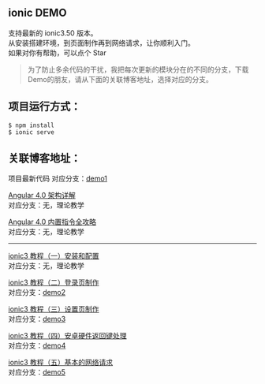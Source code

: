 ionic DEMO
---

支持最新的 ionic3.50 版本。  
从安装搭建环境，到页面制作再到网络请求，让你顺利入门。  
如果对你有帮助，可以点个 Star

>为了防止多余代码的干扰，我把每次更新的模块分在的不同的分支，下载Demo的朋友，请从下面的关联博客地址，选择对应的分支。

项目运行方式：
---

	$ npm install
	$ ionic serve

关联博客地址：
---

项目最新代码
对应分支：[demo1](https://github.com/2015lym/ionicDemo/tree/demo1)

[Angular 4.0 架构详解](http://www.jianshu.com/p/3c06260e6015)  
对应分支：无，理论教学

[Angular 4.0 内置指令全攻略](http://www.jianshu.com/p/4cc3a04ca83a)  
对应分支：无，理论教学

---

[ionic3 教程（一）安装和配置](http://www.jianshu.com/p/1baf40713c1c)   
对应分支：无，理论教学

[ionic3 教程（二）登录页制作](http://www.jianshu.com/p/0f024a62ba14)  
对应分支：[demo2](https://github.com/2015lym/ionic3Demo/tree/demo2)

[ionic3 教程（三）设置页制作](http://www.jianshu.com/p/7ea502ef2e49)  
对应分支：[demo3](https://github.com/2015lym/ionic3Demo/tree/demo3)

[ionic3 教程（四）安卓硬件返回键处理](http://www.jianshu.com/p/02f190059aaa)  
对应分支：[demo4](https://github.com/2015lym/ionic3Demo/tree/demo4)

[ionic3 教程（五）基本的网络请求](http://www.jianshu.com/p/3ad54d7d1077)  
对应分支：[demo5](https://github.com/2015lym/ionic3Demo/tree/demo5)


